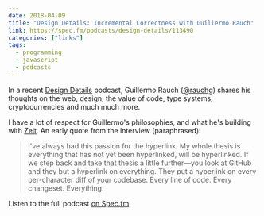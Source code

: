 ```yaml
---
date: 2018-04-09
title: "Design Details: Incremental Correctness with Guillermo Rauch"
link: https://spec.fm/podcasts/design-details/113490
categories: ["links"]
tags:
  - programming
  - javascript
  - podcasts
---
```


In a recent [Design Details](https://spec.fm/podcasts/design-details) podcast, Guillermo Rauch ([@rauchg](https://twitter.com/rauchg)) shares his thoughts on the web, design, the value of code, type systems, cryptocurrencies and much much more.

I have a lot of respect for Guillermo's philosophies, and what he's building with [Zeit](https://zeit.co). An early quote from the interview (paraphrased):

> I've always had this passion for the hyperlink. My whole thesis is everything that has not yet been hyperlinked, will be hyperlinked. If we step back and take that thesis a little further—you look at GitHub and they but a hyperlink on everything. They put a hyperlink on every per-character diff of your codebase. Every line of code. Every changeset. Everything.

Listen to the full podcast [on Spec.fm](https://spec.fm/podcasts/design-details/113490).
